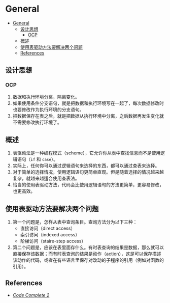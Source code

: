 # General


<!-- TOC -->

- [General](#general)
    - [设计思想](#设计思想)
        - [OCP](#ocp)
    - [概述](#概述)
    - [使用表驱动方法要解决两个问题](#使用表驱动方法要解决两个问题)
    - [References](#references)

<!-- /TOC -->


## 设计思想
### OCP 
1. 数据和执行环境分离，隔离变化。
2. 如果使用条件分支语句，就是把数据和执行环境写在一起了，每次数据修改时也要修改作为执行环境的分支语句。
3. 把数据保存在表之后，就是把数据从执行环境中分离，之后数据再发生变化就不需要修改执行环境了。
 

## 概述
1. 表驱动法是一种编程模式（scheme），它允许你从表中查找信息而不是使用逻辑语句（`if` 和 `case`）。
2. 实际上，任何你可以通过逻辑语句来选择的东西，都可以通过查表来选择。
3. 对于简单的选择情况，使用逻辑语句更简单直观。但是随着选择的情况越来越复杂，就越来越适合使用查表法。
4. 恰当的使用表驱动方法，代码会比使用逻辑语句的方法更简单，更容易修改，也更高效。


## 使用表驱动方法要解决两个问题
1. 第一个问题是，怎样从表中查询条目。查询方法分为以下三种：
    * 直接访问（direct access）
    * 索引访问（indexed access）
    * 阶梯访问（staire-step access）
2. 第二个问题是，应该在表里面存什么。有时表查询的结果是数据，那么就可以直接保存该数据；而有时表查询的结果是动作（action），这是可以保存描述该动作的代码，或者在有些语言里保存对改动的子程序的引用（例如对函数的引用）。


## References
* [*Code Complete 2*](https://book.douban.com/subject/1432042/)
